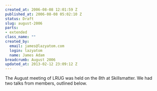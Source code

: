 ```yaml
--- 
created_at: 2006-08-08 12:01:59 Z
published_at: 2006-08-08 05:02:10 Z
status: Draft
slug: august-2006
parts: 
- extended
class_name: ""
created_by: 
  email: james@lazyatom.com
  login: lazyatom
  name: James Adam
breadcrumb: August 2006
updated_at: 2013-02-12 23:09:12 Z
---
```


The August meeting of LRUG was held on the 8th at Skillsmatter. We had two talks from members, outlined below.
